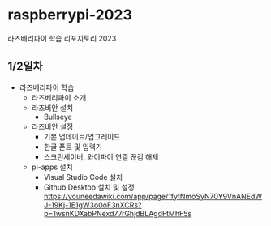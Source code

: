 # raspberrypi-2023
라즈베리파이 학습 리포지토리 2023

## 1/2일차
- 라즈베리파이 학습 
    - 라즈베리파이 소개
    - 라즈비안 설치
        - Bullseye
    - 라즈비안 설정
        - 기본 업데이트/업그레이드
        - 한글 폰트 및 입력기
        - 스크린세이버, 와이파이 연결 끊김 해제
    - pi-apps 설치
        - Visual Studio Code 설치
        - Github Desktop 설치 및 설정
https://youneedawiki.com/app/page/1fytNmoSyN70Y9VnANEdWJ-19Kj-1E1gW3o0oF3nXCRs?p=1wsnKDXabPNexd77rGhjdBLAgdFtMhF5s
